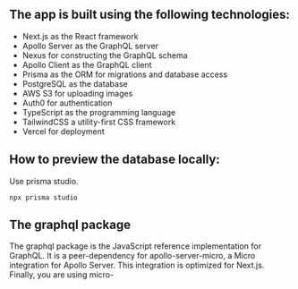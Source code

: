 ## The app is built using the following technologies:

- Next.js as the React framework
- Apollo Server as the GraphQL server
- Nexus for constructing the GraphQL schema
- Apollo Client as the GraphQL client
- Prisma as the ORM for migrations and database access
- PostgreSQL as the database
- AWS S3 for uploading images
- Auth0 for authentication
- TypeScript as the programming language
- TailwindCSS a utility-first CSS framework
- Vercel for deployment

## How to preview the database locally:

Use prisma studio.

`npx prisma studio`

## The graphql package

The graphql package is the JavaScript reference implementation for GraphQL. It is a peer-dependency for apollo-server-micro, a Micro integration for Apollo Server. This integration is optimized for Next.js. Finally, you are using micro-
